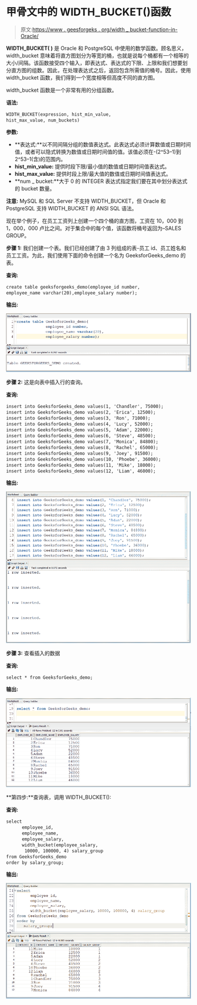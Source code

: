 # 甲骨文中的 WIDTH_BUCKET()函数

> 原文:[https://www . geesforgeks . org/width _ bucket-function-in-Oracle/](https://www.geeksforgeeks.org/width_bucket-function-in-oracle/)

**WIDTH_BUCKET( )** 是 Oracle 和 PostgreSQL 中使用的数学函数。顾名思义，width_bucket 意味着将直方图划分为等宽的桶，也就是说每个桶都有一个相等的大小/间隔。该函数接受四个输入，即表达式、表达式的下限、上限和我们想要划分直方图的组数。因此，在处理表达式之后，返回包含所需值的桶号。因此，使用 width_bucket 函数，我们得到一个宽度相等但高度不同的直方图。

width_bucket 函数是一个非常有用的分组函数。

**语法:**

```
WIDTH_BUCKET(expression, hist_min_value,
hist_max_value, num_buckets)
```

**参数:**

*   **表达式:**以不同间隔分组的数值表达式。此表达式必须计算数值或日期时间值，或者可以隐式转换为数值或日期时间值的值。该值必须在-(2^53–1)到 2^53–1(含)的范围内。
*   **hist_min_value:** 提供时段下限/最小值的数值或日期时间值表达式。
*   **hist_max_value:** 提供时段上限/最大值的数值或日期时间值表达式。
*   **num _ bucket:**大于 0 的 INTEGER 表达式指定我们要在其中划分表达式的 bucket 数量。

**注意:** MySQL 和 SQL Server 不支持 WIDTH_BUCKET，但 Oracle 和 PostgreSQL 支持 WIDTH_BUCKET 的 ANSI SQL 语法。

现在举个例子，在员工工资列上创建一个四个桶的直方图，工资在 10，000 到 1，000，000 卢比之间。对于集合中的每个值，该函数将桶号返回为–SALES GROUP。

**步骤 1:** 我们创建一个表。我们已经创建了由 3 列组成的表-员工 id、员工姓名和员工工资。为此，我们使用下面的命令创建一个名为 GeeksforGeeks_demo 的表。

**查询:**

```
create table geeksforgeeks_demo(employee_id number,
employee_name varchar(20),employee_salary number);
```

**输出:**

![](img/dd73e842b4eb96621e084265e4b87dcf.png)

**步骤 2:** 这是向表中插入行的查询。

**查询:**

```
insert into GeeksforGeeks_demo values(1, 'Chandler', 75000);
insert into GeeksforGeeks_demo values(2, 'Erica', 12500);
insert into GeeksforGeeks_demo values(3, 'Ron', 71000);
insert into GeeksforGeeks_demo values(4, 'Lucy', 52000);
insert into GeeksforGeeks_demo values(5, 'Adam', 22000);
insert into GeeksforGeeks_demo values(6, 'Steve', 48500);
insert into GeeksforGeeks_demo values(7, 'Monica', 84800);
insert into GeeksforGeeks_demo values(8, 'Rachel', 65000);
insert into GeeksforGeeks_demo values(9, 'Joey', 91500);
insert into GeeksforGeeks_demo values(10, 'Phoebe', 36000);
insert into GeeksforGeeks_demo values(11, 'Mike', 18000);
insert into GeeksforGeeks_demo values(12, 'Liam', 46000);
```

**输出:**

![](img/64515c2e3e3fa713f2352d5002d46a2f.png)

**步骤 3:** 查看插入的数据

**查询:**

```
select * from GeeksforGeeks_demo;
```

**输出:**

![](img/0957ebf6cfe4aef63fda36b3db73cff8.png)

**第四步:**查询表，调用 WIDTH_BUCKET():

**查询:**

```
select 
      employee_id,
      employee_name, 
      employee_salary,  
      width_bucket(employee_salary,
       10000, 100000, 4) salary_group
from GeeksforGeeks_demo
order by salary_group;
```

**输出:**

![](img/a33ac384f6b0e185823ca418146a3051.png)